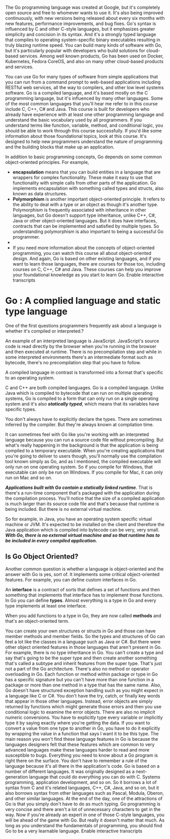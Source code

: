 The Go programming language was created at Google, but it's completely open source and free to whomever wants to use it. It's also being improved continuously, with new versions being released about every six months with new features, performance improvements, and bug fixes. Go's syntax is influenced by C and other C-style languages, but it emphasizes greater simplicity and concision in its syntax. And it's a strongly typed language that compiles to operating system-specific binary executables resulting in truly blazing runtime speed. You can build many kinds of software with Go, but it's particularly popular with developers who build solutions for cloud-based services. Among well known products, Go has been used on Docker, Kubernetes, Fedora CoreOS, and also on many other cloud-based products and services. 

You can use Go for many types of software from simple applications that you can run from a command prompt to web-based applications including RESTful web services, all the way to compilers, and other low level systems software. Go is a compiled language, and it's based mostly on the C programming language, but it's influenced by many other languages. Some of the most common languages that you'll hear me refer to in this course include C, C++, C# and Java. This course is built for developers who already have experience with at least one other programming language and understand the basic vocabulary used by all programmers. If you understand terms like function, variable, method, and conditional logic, you should be able to work through this course successfully. If you'd like some information about those foundational topics, look at this course. It's designed to help new programmers understand the nature of programming and the building blocks that make up an application. 

In addition to basic programming concepts, Go depends on some common object-oriented principles. For example, 
- **encapsulation** means that you can build entities in a language that are wrappers for complex functionality. These make it easy to use that functionality with simple calls from other parts of the application. Go implements encapsulation with something called types and structs, also known as data structures. 
- **Polymorphism** is another important object-oriented principle. It refers to the ability to deal with a type or an object as though it's another type. Polymorphism is frequently associated with inheritance in other languages, but Go doesn't support type inheritance, unlike C++, C#, Java or other object-oriented languages. But it does have interfaces, contracts that can be implemented and satisfied by multiple types. So understanding polymorphism is also important to being a successful Go programmer. 
- 
- If you need more information about the concepts of object-oriented programming, you can watch this course all about object-oriented design. And again, Go is based on other existing languages, and if you want to learn those languages, there are courses for those too, including courses on C, C++, C# and Java. These courses can help you improve your foundational knowledge as you start to learn Go.
Enable interactive transcripts



# Go : A complied language and static type language

One of the first questions programmers frequently ask about a language is whether it's compiled or interpreted.?

An example of an interpreted language is JavaScript. JavaScript's source code is read directly by the browser when you're running in the browser and then executed at runtime. There is no precompilation step and while in some interpreted environments there's an intermediate format such as bytecode, there's no precompilation step that you have to follow. 

A compiled language in contrast is transformed into a format that's specific to an operating system. 

C and C++ are both compiled languages. Go is a compiled language. Unlike Java which is compiled to bytecode that can run on multiple operating systems, Go is compiled to a form that can only run on a single operating system and it's also ***statically typed***, which means that its variables have specific types. 

You don't always have to explicitly declare the types. There are sometimes inferred by the compiler. But they're always known at compilation time. 

It can sometimes feel with Go like you're working with an interpreted language because you can run a source code file without precompiling. But what's really happening in the background is that the application is being compiled to a temporary executable. When you're creating applications that you're going to deliver to users though, you'll normally use the compilation tool known simply as Go, and as I mentioned, the compiled executable will only run on one operating system. So if you compile for Windows, that executable can only be run on Windows. If you compile for Mac, it can only run on Mac and so on. 

***Applications built with Go contain a statically linked runtime***. That is there's a run-time component that's packaged with the application during the compilation process. You'll notice that the size of a compiled application is much larger than its source code file and that's because that runtime is being included. But there is no external virtual machine. 

So for example, in Java, you have an operating system specific virtual machine or JVM. It's expected to be installed on the client and therefore the Java application which is compiled into bytecode can be very, very small. ***With Go, there is no external virtual machine and so that runtime has to be included in every compiled application.*** 

## Is Go Object Oriented?
Another common question is whether a language is object-oriented and the answer with Go is yes, sort of. It implements some critical object-oriented features. For example, you can define custom interfaces in Go. 

An **interface** is a contract of sorts that defines a set of functions and then something that implements that interface has to implement those functions. In Go you can define **types**. Almost everything is a type in Go and every type implements at least one interface. 

When you add functions to a type in Go, they are now called **methods** and that's an object-oriented term. 

You can create your own structures or structs in Go and those can have member methods and member fields. So the types and structures of Go can feel a lot like the classes in a language such as Java or C#. But there were other object oriented features in those languages that aren't present in Go. For example, there is no type inheritance in Go. You can't create a type and say that's going to be the super type and then create another something that's called a subtype and inherit features from the super type. That's just not a part of the Go architecture. There's also no method or operator overloading in Go. Each function or method within package or type in Go has a specific signature but you can't have more than one function in a package or more than one method in a type that has the same name. Also, Go doesn't have structured exception handling such as you might expect in a language like C or C#. You don't have the try, catch, or finally key words that appear in those other languages. Instead, error objects are simply returned by functions which might generate those errors and then you use conditional logic to examine the error objects. There are also no implicit numeric conversions. You have to explicitly type every variable or implicitly type it by saying exactly where you're getting the data. If you want to convert a value from one type to another in Go, you have to do it explicitly by wrapping the value in a function that says I want it to be this type. The main reason you won't find these language features in Go is because the languages designers felt that these features which are common to very advanced languages make these languages harder to read and more susceptible to bugs. Everything you need to know about a Go program is right there on the surface. You don't have to remember a rule of the language because it's all there in the application's code. Go is based on a number of different languages. It was originally designed as a next-generation language that could do everything you can do with C. Systems programming, application development, and so on. So it borrows a lot of syntax from C and it's related languages, C++, C#, Java, and so on, but it also borrows syntax from other languages such as Pascal, Modula, Oberon, and other similar languages. At the end of the day, one of the attractions of Go is that you simply don't have to do as much typing. Go programming is very concise and there aren't a lot of unnecessary characters to get in the way. Now if you're already an expert in one of those C-style languages, you will be ahead of the game with Go. But really it doesn't matter that much. As long as you understand the fundamentals of programming, you should find Go to be a very learnable language.
Enable interactive transcripts






